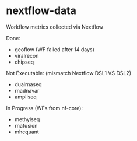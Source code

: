 # nextflow-data
Workflow metrics collected via Nextflow

Done:  
- geoflow (WF failed after 14 days)  
- viralrecon  
- chipseq

Not Executable: (mismatch Nextflow DSL1 VS DSL2)  
- dualrnaseq  
- rnadnavar  
- ampliseq  
 
In Progress (WFs from nf-core):
- methylseq  
- rnafusion  
- mhcquant  
